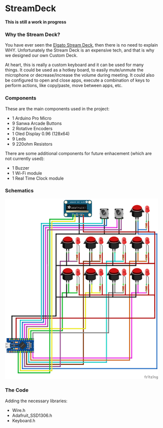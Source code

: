 # StreamDeck

**This is still a work in progress** 

### Why the Stream Deck?

You have ever seen the [Elgato Stream Deck](https://www.elgato.com/en/stream-deck), then there is no need to explain WHY. 
Unfortunately the Stream Deck is an expensive tech, and that is why we designed our own Custom Deck.

At heart, this is really a custom keyboard and it can be used for many things. It could be used as a hotkey board, to easily mute/unmute the microphone or decrease/increase the volume during meeting. It could also be configured to open and close apps, execute a combination of keys to perform actions, like copy/paste, move between apps, etc.


### Components

These are the main components used in the project:

* 1 Arduino Pro Micro
* 9 Sanwa Arcade Buttons
* 2 Rotative Encoders
* 1 Oled Display 0.96 (128x64)
* 9 Leds
* 9 220ohm Resistors


There are some additional components for future enhacement (which are not currently used):

* 1 Buzzer
* 1 Wi-Fi module
* 1 Real Time Clock module


### Schematics

![StreamDeck Bread Board diagram](/StreamDeck_bb.png)


### The Code

Adding the necessary libraries:

* Wire.h
* Adafruit_SSD1306.h
* Keyboard.h

